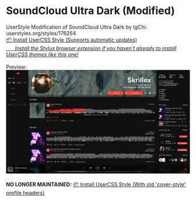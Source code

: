 # SoundCloud Ultra Dark (Modified)
UserStyle Modification of SoundCloud Ultra Dark by IgChi: userstyles.org/styles/176264 <br>
[📦 Install UserCSS Style (Supports automatic updates)](https://github.com/JunkiEDM/scultradark/raw/master/SC-UltraDark-MOD.user.css) <br>
*[⠀ ⠀Install the Stylus browser extension if you haven't already to install UserCSS themes like this one!](https://chrome.google.com/webstore/detail/stylus/clngdbkpkpeebahjckkjfobafhncgmne)* <br> <br>
Preview: <br>
![Preview](preview.png) <br> <br>
**NO LONGER MAINTAINED:** [📦 Install UserCSS Style (With old 'cover-style' profile headers)](https://github.com/JunkiEDM/scultradark/raw/master/SC-UltraDark-MOD-oldheader.user.css) <br>
